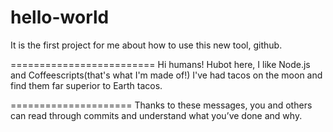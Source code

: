 # hello-world
It is the first project for me about how to use this new tool, github.

=========================
Hi humans!
Hubot here, I like Node.js and Coffeescripts(that's what I'm made of!)
I've had tacos on the moon and find them far superior to Earth tacos.


=====================
Thanks to these messages, you and others can read through commits and understand what you’ve done and why.
